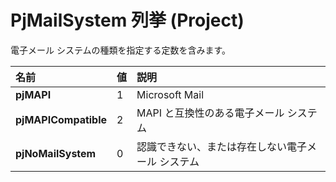 
# PjMailSystem 列挙 (Project)

電子メール システムの種類を指定する定数を含みます。



|**名前**|**値**|**説明**|
|:-----|:-----|:-----|
|**pjMAPI**|1|Microsoft Mail|
|**pjMAPICompatible**|2|MAPI と互換性のある電子メール システム|
|**pjNoMailSystem**|0|認識できない、または存在しない電子メール システム|

